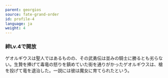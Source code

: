 ```yaml
---
parent: georgios
source: fate-grand-order
id: profile-4
language: ja
weight: 4
---
```


### 絆Lv.4で開放

ゲオルギウスは聖人ではあるものの、その武勇伝は並みの騎士に勝るとも劣らない。生贄を捧げて毒竜の怒りを鎮めていた街を通りがかったゲオルギウスは、槍を投げて竜を退治した。一説には彼は魔女に育てられたという。
